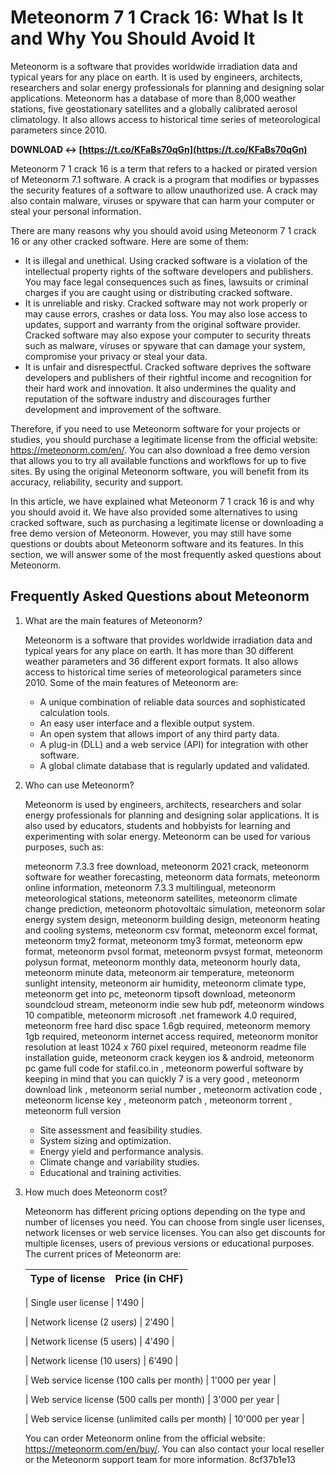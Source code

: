 
 
# Meteonorm 7 1 Crack 16: What Is It and Why You Should Avoid It
 
Meteonorm is a software that provides worldwide irradiation data and typical years for any place on earth. It is used by engineers, architects, researchers and solar energy professionals for planning and designing solar applications. Meteonorm has a database of more than 8,000 weather stations, five geostationary satellites and a globally calibrated aerosol climatology. It also allows access to historical time series of meteorological parameters since 2010.
 
**DOWNLOAD ↔ [https://t.co/KFaBs70qGn](https://t.co/KFaBs70qGn)**


 
Meteonorm 7 1 crack 16 is a term that refers to a hacked or pirated version of Meteonorm 7.1 software. A crack is a program that modifies or bypasses the security features of a software to allow unauthorized use. A crack may also contain malware, viruses or spyware that can harm your computer or steal your personal information.
 
There are many reasons why you should avoid using Meteonorm 7 1 crack 16 or any other cracked software. Here are some of them:
 
- It is illegal and unethical. Using cracked software is a violation of the intellectual property rights of the software developers and publishers. You may face legal consequences such as fines, lawsuits or criminal charges if you are caught using or distributing cracked software.
- It is unreliable and risky. Cracked software may not work properly or may cause errors, crashes or data loss. You may also lose access to updates, support and warranty from the original software provider. Cracked software may also expose your computer to security threats such as malware, viruses or spyware that can damage your system, compromise your privacy or steal your data.
- It is unfair and disrespectful. Cracked software deprives the software developers and publishers of their rightful income and recognition for their hard work and innovation. It also undermines the quality and reputation of the software industry and discourages further development and improvement of the software.

Therefore, if you need to use Meteonorm software for your projects or studies, you should purchase a legitimate license from the official website: https://meteonorm.com/en/. You can also download a free demo version that allows you to try all available functions and workflows for up to five sites. By using the original Meteonorm software, you will benefit from its accuracy, reliability, security and support.
  
In this article, we have explained what Meteonorm 7 1 crack 16 is and why you should avoid it. We have also provided some alternatives to using cracked software, such as purchasing a legitimate license or downloading a free demo version of Meteonorm. However, you may still have some questions or doubts about Meteonorm software and its features. In this section, we will answer some of the most frequently asked questions about Meteonorm.
 
## Frequently Asked Questions about Meteonorm

1. What are the main features of Meteonorm?

    Meteonorm is a software that provides worldwide irradiation data and typical years for any place on earth. It has more than 30 different weather parameters and 36 different export formats. It also allows access to historical time series of meteorological parameters since 2010. Some of the main features of Meteonorm are:
    - A unique combination of reliable data sources and sophisticated calculation tools.
    - An easy user interface and a flexible output system.
    - An open system that allows import of any third party data.
    - A plug-in (DLL) and a web service (API) for integration with other software.
    - A global climate database that is regularly updated and validated.
2. Who can use Meteonorm?

    Meteonorm is used by engineers, architects, researchers and solar energy professionals for planning and designing solar applications. It is also used by educators, students and hobbyists for learning and experimenting with solar energy. Meteonorm can be used for various purposes, such as:

    meteonorm 7.3.3 free download,  meteonorm 2021 crack,  meteonorm software for weather forecasting,  meteonorm data formats,  meteonorm online information,  meteonorm 7.3.3 multilingual,  meteonorm meteorological stations,  meteonorm satellites,  meteonorm climate change prediction,  meteonorm photovoltaic simulation,  meteonorm solar energy system design,  meteonorm building design,  meteonorm heating and cooling systems,  meteonorm csv format,  meteonorm excel format,  meteonorm tmy2 format,  meteonorm tmy3 format,  meteonorm epw format,  meteonorm pvsol format,  meteonorm pvsyst format,  meteonorm polysun format,  meteonorm monthly data,  meteonorm hourly data,  meteonorm minute data,  meteonorm air temperature,  meteonorm sunlight intensity,  meteonorm air humidity,  meteonorm climate type,  meteonorm get into pc,  meteonorm tipsoft download,  meteonorm soundcloud stream,  meteonorm indie sew hub pdf,  meteonorm windows 10 compatible,  meteonorm microsoft .net framework 4.0 required,  meteonorm free hard disc space 1.6gb required,  meteonorm memory 1gb required,  meteonorm internet access required,  meteonorm monitor resolution at least 1024 x 760 pixel required,  meteonorm readme file installation guide,  meteonorm crack keygen ios & android,  meteonorm pc game full code for stafil.co.in ,  meteonorm powerful software by keeping in mind that you can quickly 7 is a very good ,  meteonorm download link ,  meteonorm serial number ,  meteonorm activation code ,  meteonorm license key ,  meteonorm patch ,  meteonorm torrent ,  meteonorm full version
    - Site assessment and feasibility studies.
    - System sizing and optimization.
    - Energy yield and performance analysis.
    - Climate change and variability studies.
    - Educational and training activities.
3. How much does Meteonorm cost?

    Meteonorm has different pricing options depending on the type and number of licenses you need. You can choose from single user licenses, network licenses or web service licenses. You can also get discounts for multiple licenses, users of previous versions or educational purposes. The current prices of Meteonorm are:

    | Type of license | Price (in CHF) |
    | --- | --- |

    | Single user license | 1'490 |

    | Network license (2 users) | 2'490 |

    | Network license (5 users) | 4'490 |

    | Network license (10 users) | 6'490 |

    | Web service license (100 calls per month) | 1'000 per year |

    | Web service license (500 calls per month) | 3'000 per year |

    | Web service license (unlimited calls per month) | 10'000 per year |

    You can order Meteonorm online from the official website: https://meteonorm.com/en/buy/. You can also contact your local reseller or the Meteonorm support team for more information.
8cf37b1e13


